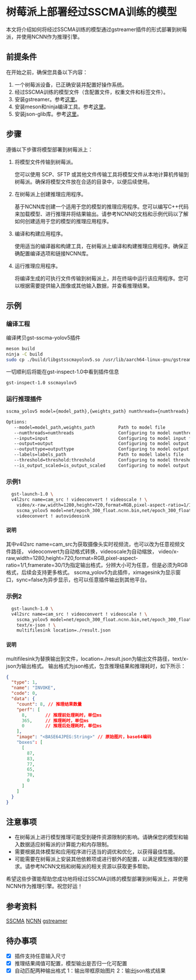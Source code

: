 # 树莓派上部署经过SSCMA训练的模型

本文将介绍如何将经过SSCMA训练的模型通过gstreamer插件的形式部署到树莓派，并使用NCNN作为推理引擎。

## 前提条件

在开始之前，确保您具备以下内容：

1. 一个树莓派设备，已正确安装并配置好操作系统。
2. 经过SSCMA训练的模型文件（含配置文件，权重文件和标签文件）。
3. 安装gstreamer。参考[这里](https://gstreamer.freedesktop.org/documentation/installing/on-linux.html?gi-language=c)。
4. 安装meson和ninja编译工具。参考[这里](https://mesonbuild.com/Getting-meson.html)。
5. 安装json-glib库。参考[这里](https://wiki.gnome.org/Projects/JsonGlib)。

## 步骤

遵循以下步骤将模型部署到树莓派上：

1. 将模型文件传输到树莓派。

   您可以使用 SCP、SFTP 或其他文件传输工具将模型文件从本地计算机传输到树莓派。确保将模型文件放在合适的目录中，以便后续使用。

2. 在树莓派上创建推理应用程序。

   基于NCNN库创建一个适用于您的模型的推理应用程序。您可以编写C++代码来加载模型、进行推理并将结果输出。请参考NCNN的文档和示例代码以了解如何创建适用于您的模型的推理应用程序。

3. 编译和构建应用程序。

   使用适当的编译器和构建工具，在树莓派上编译和构建推理应用程序。确保正确配置编译选项和链接NCNN库。

4. 运行推理应用程序。

   将编译生成的可执行文件传输到树莓派上，并在终端中运行该应用程序。您可以根据需要提供输入图像或其他输入数据，并查看推理结果。

## 示例

### 编译工程
编译拷贝gst-sscma-yolov5插件
```bash
meson build
ninja -C build
sudo cp ./build/libgstsscmayolov5.so /usr/lib/aarch64-linux-gnu/gstreamer-1.0/
```
一切顺利后将能在gst-inspect-1.0中看到插件信息
```bash
gst-inspect-1.0 sscmayolov5
```

### 运行推理插件
```bash
sscma_yolov5 model={model_path},{weights_path} numthreads={numthreads} input={input} output={output} outputtype={outputtype} labels={labels_path} threshold=2500:0.25

Options:
   --model=model_path,weights_path         Path to model file
   --numthreads=numthreads                 Configuring to model numthreads (default: 4)
   --input=input                           Configuring to model input format (default: 3:320:320)
   --output=output                         Configuring to model output format (default: 85:6300:1:1)
   --outputtype=outputtype                 Configuring to model output type (default: float32)
   --labels=labels_path                    Path to model labels file
   --threshold=threshold:threshold         Configuring to model threshold (default: 2500:0.25)
   --is_output_scaled=is_output_scaled     Configuring to model output is scaled (default: false)
```
### 示例1
```bash
  gst-launch-1.0 \
  v4l2src name=cam_src ! videoconvert ! videoscale ! \
    video/x-raw,width=1280,height=720,format=RGB,pixel-aspect-ratio=1/1,framerate=30/1 ! \
    sscma_yolov5 model=net/epoch_300_float.ncnn.bin,net/epoch_300_float.ncnn.param labels=net/coco.txt ! \
    videoconvert ! autovideosink
```
#### 说明
其中v4l2src name=cam_src为获取摄像头实时视频流，也可以改为任意视频文件路径，
videoconvert为自动格式转换，videoscale为自动缩放，
video/x-raw,width=1280,height=720,format=RGB,pixel-aspect-ratio=1/1,framerate=30/1为指定输出格式，分辨大小可为任意，但是必须为RGB格式，后续会支持更多格式。
sscma_yolov5为此插件，ximagesink为显示窗口，sync=false为异步显示，也可以任意插件输出到其他平台。

### 示例2
```bash
  gst-launch-1.0 \
  v4l2src name=cam_src ! videoconvert ! videoscale ! \
    sscma_yolov5 model=net/epoch_300_float.ncnn.bin,net/epoch_300_float.ncnn.param labels=net/coco.txt ! \
    text/x-json ! \
    multifilesink location=./result.json
```
#### 说明
multifilesink为替换输出到文件，location=./result.json为输出文件路径，text/x-json为输出格式。
输出格式为json格式，包含推理结果和推理耗时，如下所示：
```json
{
  "type": 1,
  "name": "INVOKE",
  "code": 0,
  "data": {
    "count": 8, // 推理结果数量
    "perf": [
      8,       // 推理前处理耗时，单位ms
      365,     // 推理耗时，单位ms
      0        // 推理后处理耗时，单位ms
    ],
    "image": "<BASE64JPEG:String>" // 原始图片，base64编码
    "boxes": [
      [
        87,
        83,
        77,
        65,
        70,
        0
      ]
    ]
  }
}
```

## 注意事项

- 在树莓派上进行模型推理可能受到硬件资源限制的影响。请确保您的模型和输入数据适应树莓派的计算能力和内存限制。
- 需要根据具体模型和应用程序进行适当的调优和优化，以获得最佳性能。
- 可能需要在树莓派上安装其他依赖项或进行额外的配置，以满足模型推理的要求。请参考NCNN文档和树莓派的相关资源以获取更多帮助。

希望这些步骤能帮助您成功地将经过SSCMA训练的模型部署到树莓派上，并使用NCNN作为推理引擎。祝您好运！

## 参考资料
[SSCMA](https://github.com/Seeed-Studio/SSCMA)
[NCNN](https://github.com/Tencent/ncnn)
[gstreamer](https://gstreamer.freedesktop.org)

## 待办事项
- [X] 插件支持任意输入尺寸
- [X] 推理结果阈值可配置，模型输出是否归一化可配置
- [X] 自动匹配两种输出格式 1：输出带框原始图片 2：输出json格式结果
